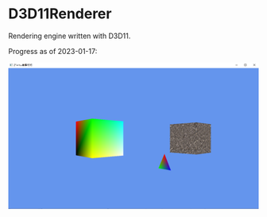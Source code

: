 # D3D11Renderer

Rendering engine written with D3D11.

Progress as of 2023-01-17:

![Windows application window showing a blue background and a rotated multi-coloured cube, a rotated multi-coloured triangle, and a rotated cube textured with small grey rocks](screenshots/2023-01-21.png)